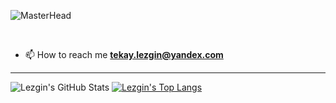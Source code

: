 ![MasterHead](https://i.hizliresim.com/9vw1pel.png)


<br>



- 📫 How to reach me **tekay.lezgin@yandex.com**
<hr>

![Lezgin's GitHub Stats](https://github-readme-stats.vercel.app/api?username=lezgintekay&show_icons=true&theme=holi)
[![Lezgin's Top Langs](https://github-readme-stats.vercel.app/api/top-langs/?username=lezgintekay&layout=donut&theme=holi)](https://github.com/steffano-da-cruz/github-readme-stats)








